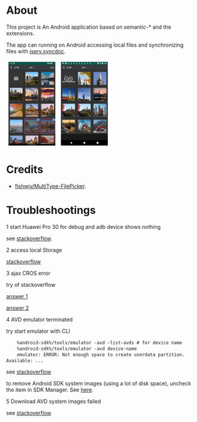 # About

This project is An Android application based on semantic-* and the extensions.

The app can running on Android accessing local files and synchronizing files with
[jserv.syncdoc](https://github.com/odys-z/semantic-jserv/tree/master/docsync.jserv).

<img src='docsphinx/res/01-img-picking.png' style="width: 9em; padding:0.4em"/>
<img src='docsphinx/res/02-images.png' style="width: 9em; padding:0.4em"/>

# Credits

- [fishwjy/MultiType-FilePicker](https://github.com/fishwjy/MultiType-FilePicker).

# Troubleshootings

1 start Huawei Pro 30 for debug and adb device shows nothing

see [stackoverflow](https://stackoverflow.com/a/53887437/7362888).

2 access local Storage

[stackoverflow](https://stackoverflow.com/a/54342155/7362888)

3 ajax CROS error

try of stackoverflow

[answer 1](https://stackoverflow.com/a/10567914/7362888)

[answer 2](https://stackoverflow.com/a/54342155/7362888)

4 AVD emulator terminated

try start emulator with CLI

```
    %android-sdk%/tools/emulator -avd -list-avds # for device name
    %android-sdk%/tools/emulator -avd device-name
    emulator: ERROR: Not enough space to create userdata partition. Available: ...
```
see [stackoverflow](https://stackoverflow.com/a/44931679)

to remove Android SDK system images (using a lot of disk space), uncheck the item
in SDK Manager. See [here](https://stackoverflow.com/a/34369232).


5 Download AVD system images failed

see [stackoverflow](https://stackoverflow.com/q/45686444)
